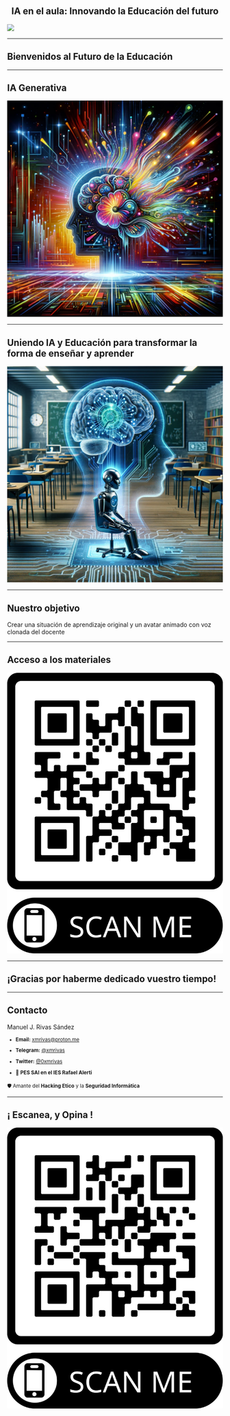 <h2 class="r-fit-text" style="text-align: center"> IA en el aula: Innovando la Educación del futuro </h2>

<img class="r-stretch" style="text-align: center" src="assets/IA en el aula: Innovando la Educación del futuro.png">
 
---

## Bienvenidos al Futuro de la Educación

<!-- <img class="r-stretch" style="text-align: center" src="assets/img.png"> -->

---

## IA Generativa

<img class="r-stretch" style="text-align: center" src="assets/IA-Generativa.png">

---

## Uniendo IA y Educación para transformar la forma de enseñar y aprender

<img class="r-stretch" style="text-align: center" src="assets/IA-y-Educacion.png">

---

## Nuestro objetivo

Crear una situación de aprendizaje original y un avatar animado con voz clonada del docente <!-- .element: class="fragment" -->

---

## Acceso a los materiales

<img class="r-stretch" style="text-align: center" src="assets/qr-materiales.png">

---

<!-- .slide: data-background-video="assets/searching.mp4" data-background-opacity="0.6" data-background-video-loop data-background-video-muted-->

## ¡Gracias por haberme dedicado vuestro tiempo!

---

## Contacto

 Manuel J. Rivas Sández 
 <small>
- **Email:** [xmrivas@proton.me](mailto:xmrivas@proton.me)
- **Telegram:** [@xmrivas](https://t.me/xmrivas)
- **Twitter:** [@0xmrivas](https://twitter.com/0xmrivas)

- 💼 **PES SAI en el IES Rafael Alerti**

🛡️ Amante del **Hacking Etico** y la **Seguridad Informática**
</small> 

---

## ¡ Escanea, y Opina !

<img class="r-stretch" style="text-align: center" src="assets/feedback.png">

